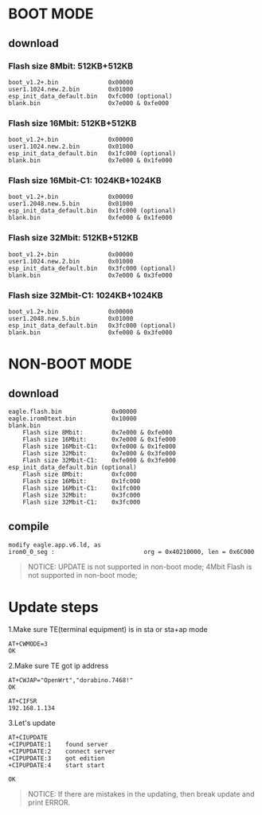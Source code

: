 # BOOT MODE
## download
### Flash size 8Mbit: 512KB+512KB
    boot_v1.2+.bin              0x00000
    user1.1024.new.2.bin        0x01000
    esp_init_data_default.bin   0xfc000 (optional)
    blank.bin                   0x7e000 & 0xfe000

### Flash size 16Mbit: 512KB+512KB
    boot_v1.2+.bin              0x00000
    user1.1024.new.2.bin        0x01000
    esp_init_data_default.bin   0x1fc000 (optional)
    blank.bin                   0x7e000 & 0x1fe000

### Flash size 16Mbit-C1: 1024KB+1024KB
    boot_v1.2+.bin              0x00000
    user1.2048.new.5.bin        0x01000
    esp_init_data_default.bin   0x1fc000 (optional)
    blank.bin                   0xfe000 & 0x1fe000

### Flash size 32Mbit: 512KB+512KB
    boot_v1.2+.bin              0x00000
    user1.1024.new.2.bin        0x01000
    esp_init_data_default.bin   0x3fc000 (optional)
    blank.bin                   0x7e000 & 0x3fe000

### Flash size 32Mbit-C1: 1024KB+1024KB
    boot_v1.2+.bin              0x00000
    user1.2048.new.5.bin        0x01000
    esp_init_data_default.bin   0x3fc000 (optional)
    blank.bin                   0xfe000 & 0x3fe000

# NON-BOOT MODE
## download
    eagle.flash.bin              0x00000
    eagle.irom0text.bin          0x10000
    blank.bin
        Flash size 8Mbit:        0x7e000 & 0xfe000
        Flash size 16Mbit:       0x7e000 & 0x1fe000
        Flash size 16Mbit-C1:    0xfe000 & 0x1fe000
        Flash size 32Mbit:       0x7e000 & 0x3fe000
        Flash size 32Mbit-C1:    0xfe000 & 0x3fe000
    esp_init_data_default.bin (optional)    
        Flash size 8Mbit:        0xfc000
        Flash size 16Mbit:       0x1fc000
        Flash size 16Mbit-C1:    0x1fc000
        Flash size 32Mbit:       0x3fc000
        Flash size 32Mbit-C1:    0x3fc000
 
## compile
    modify eagle.app.v6.ld, as
    irom0_0_seg :                         org = 0x40210000, len = 0x6C000
    

> NOTICE: UPDATE is not supported in non-boot mode; 4Mbit Flash is not supported in non-boot mode;

# Update steps
1.Make sure TE(terminal equipment) is in sta or sta+ap mode

    AT+CWMODE=3
    OK

2.Make sure TE got ip address

    AT+CWJAP="OpenWrt","dorabino.7468!"
    OK
    
    AT+CIFSR
    192.168.1.134

3.Let's update

    AT+CIUPDATE
    +CIPUPDATE:1    found server
    +CIPUPDATE:2    connect server
    +CIPUPDATE:3    got edition
    +CIPUPDATE:4    start start
    
    OK

> NOTICE: If there are mistakes in the updating, then break update and print ERROR.